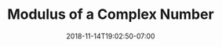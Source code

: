 ---
title: 'Modulus of a Complex Number'
date: 2018-11-14T19:02:50-07:00
draft: false
weight: 5
extensions:
    - katex
---
